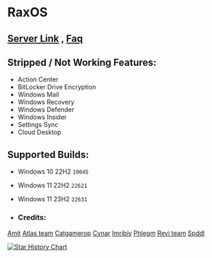 # RaxOS

## [Server Link](https://discord.gg/6Y5CZqWHFa) , [Faq](https://github.com/raox77/RaxOS/blob/main/Docs/Faq.md)

## Stripped / Not Working Features:
- Action Center
- BitLocker Drive Encryption
- Windows Mail
- Windows Recovery
- Windows Defender
- Windows Insider
- Settings Sync
- Cloud Desktop

## Supported Builds:
- Windows 10 22H2 `19045`
- Windows 11 22H2 `22621`
- Windows 11 23H2 `22631`

- ### Credits:
[Amit](https://github.com/amitxv)
[Atlas team](https://github.com/Atlas-OS)
[Catgamerop](https://discord.gg/4Gg8n6WhPN)
[Cynar](https://github.com/CYNAR2k/)
[Imribiy](https://bit.ly/xos-windows)
[Phlegm](https://dsc.gg/ggos)
[Revi team](https://github.com/meetrevision)
[Spddl](https://github.com/spddl)

<a href="https://star-history.com/#raox77/RaxOS&Date">
 <picture>
   <source media="(prefers-color-scheme: dark)" srcset="https://api.star-history.com/svg?repos=raox77/RaxOS&type=Date&theme=dark" />
   <source media="(prefers-color-scheme: light)" srcset="https://api.star-history.com/svg?repos=raox77/RaxOS&type=Date" />
   <img alt="Star History Chart" src="https://api.star-history.com/svg?repos=raox77/RaxOS&type=Date" />
 </picture>
</a>
